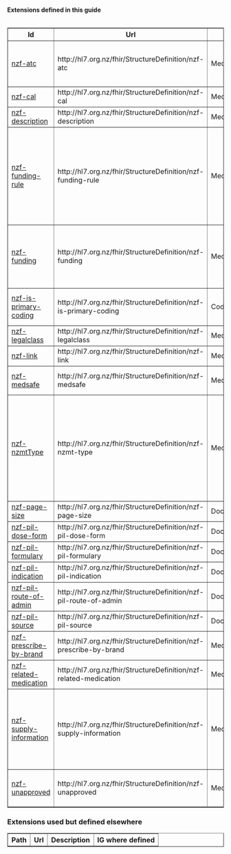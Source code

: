<div xmlns='http://www.w3.org/1999/xhtml'>
<br/><strong>Extensions defined in this guide</strong><br/><br/>
<table width='100%' border='1' cellspacing='0' cellpadding='5px'>
<tr><th>Id</th><th>Url</th><th>Context of Use</th><th>Description</th><th>Purpose</th>
<th>FMM</th>
<th>Status</th>
</tr>
<tr>
<td><a href='StructureDefinition-nzf-atc.html'>nzf-atc</a></td>
<td>http://hl7.org.nz/fhir/StructureDefinition/nzf-atc</td>
<td>
<div>Medication</div>
</td>
<td>Anatomical Therapeutic Chemical (ATC) Classification - see https://www.who.int/tools/atc-ddd-toolkit/atc-classification</td>
<td></td>
<td>0</td>
<td>draft</td>
</tr>
<tr>
<td><a href='StructureDefinition-nzf-cal.html'>nzf-cal</a></td>
<td>http://hl7.org.nz/fhir/StructureDefinition/nzf-cal</td>
<td>
<div>Medication</div>
</td>
<td>Cautionary and Advisory Label</td>
<td></td>
<td>0</td>
<td>draft</td>
</tr>
<tr>
<td><a href='StructureDefinition-nzf-description.html'>nzf-description</a></td>
<td>http://hl7.org.nz/fhir/StructureDefinition/nzf-description</td>
<td>
<div>Medication</div>
</td>
<td>Specific NZMT descriptions that apply to this medication</td>
<td></td>
<td>0</td>
<td>draft</td>
</tr>
<tr>
<td><a href='StructureDefinition-nzf-funding-rule.html'>nzf-funding-rule</a></td>
<td>http://hl7.org.nz/fhir/StructureDefinition/nzf-funding-rule</td>
<td>
<div>Medication</div>
</td>
<td>Funding restriction information which complements the general funding information provided in the nzf-funding extension.  The extension can be added multiple times to a product for each given rule as well as for each PHARMAC schedule.  These can be differentiated via the scheduleDate field.</td>
<td></td>
<td>0</td>
<td>draft</td>
</tr>
<tr>
<td><a href='StructureDefinition-nzf-funding.html'>nzf-funding</a></td>
<td>http://hl7.org.nz/fhir/StructureDefinition/nzf-funding</td>
<td>
<div>Medication</div>
</td>
<td>Core funding information specific to NZ.  The extension can be added multiple times to a product for each PHARMAC schedule.  These can be differentiated via the scheduleDate field.</td>
<td></td>
<td>0</td>
<td>draft</td>
</tr>
<tr>
<td><a href='StructureDefinition-nzf-is-primary-coding.html'>nzf-is-primary-coding</a></td>
<td>http://hl7.org.nz/fhir/StructureDefinition/nzf-is-primary-coding</td>
<td>
<div>Coding</div>
</td>
<td>Is primary code within given context, e.g. primary Pharmacode® when multiple given</td>
<td></td>
<td>0</td>
<td>draft</td>
</tr>
<tr>
<td><a href='StructureDefinition-nzf-legalclass.html'>nzf-legalclass</a></td>
<td>http://hl7.org.nz/fhir/StructureDefinition/nzf-legalclass</td>
<td>
<div>Medication</div>
</td>
<td>Legal classification</td>
<td></td>
<td>0</td>
<td>draft</td>
</tr>
<tr>
<td><a href='StructureDefinition-nzf-link.html'>nzf-link</a></td>
<td>http://hl7.org.nz/fhir/StructureDefinition/nzf-link</td>
<td>
<div>Medication</div>
</td>
<td>Reference to other information about this medication</td>
<td></td>
<td>0</td>
<td>draft</td>
</tr>
<tr>
<td><a href='StructureDefinition-nzf-medsafe.html'>nzf-medsafe</a></td>
<td>http://hl7.org.nz/fhir/StructureDefinition/nzf-medsafe</td>
<td>
<div>Medication</div>
</td>
<td>Medsafe package, reg situation and administration route details</td>
<td></td>
<td>0</td>
<td>draft</td>
</tr>
<tr>
<td><a href='StructureDefinition-nzf-nzmtType.html'>nzf-nzmtType</a></td>
<td>http://hl7.org.nz/fhir/StructureDefinition/nzf-nzmt-type</td>
<td>
<div>Medication</div>
</td>
<td>The NZ Medicines Terminology (NZMT) Data Class – MP (Medicinal Product), MPUU (Medicinal Product Unit of Use), MPP (Medicinal Product Pack), TP (Trade Product), TPUU (Trade Product Unit of Use), TPP (Trade Product Pack) or CTPP (Containered Trade Product Pack) – that the Medication is a member of.</td>
<td></td>
<td>0</td>
<td>draft</td>
</tr>
<tr>
<td><a href='StructureDefinition-nzf-page-size.html'>nzf-page-size</a></td>
<td>http://hl7.org.nz/fhir/StructureDefinition/nzf-page-size</td>
<td>
<div>DocumentReference.content.attachment</div>
</td>
<td>Attachment page size</td>
<td></td>
<td>0</td>
<td>draft</td>
</tr>
<tr>
<td><a href='StructureDefinition-nzf-pil-dose-form.html'>nzf-pil-dose-form</a></td>
<td>http://hl7.org.nz/fhir/StructureDefinition/nzf-pil-dose-form</td>
<td>
<div>DocumentReference.context</div>
</td>
<td>Doseform that this PIL applies to</td>
<td></td>
<td>0</td>
<td>draft</td>
</tr>
<tr>
<td><a href='StructureDefinition-nzf-pil-formulary.html'>nzf-pil-formulary</a></td>
<td>http://hl7.org.nz/fhir/StructureDefinition/nzf-pil-formulary</td>
<td>
<div>DocumentReference.context</div>
</td>
<td>Applicable formulary for PIL</td>
<td></td>
<td>0</td>
<td>draft</td>
</tr>
<tr>
<td><a href='StructureDefinition-nzf-pil-indication.html'>nzf-pil-indication</a></td>
<td>http://hl7.org.nz/fhir/StructureDefinition/nzf-pil-indication</td>
<td>
<div>DocumentReference.context</div>
</td>
<td>Indication that this PIL applies to</td>
<td></td>
<td>0</td>
<td>draft</td>
</tr>
<tr>
<td><a href='StructureDefinition-nzf-pil-route-of-admin.html'>nzf-pil-route-of-admin</a></td>
<td>http://hl7.org.nz/fhir/StructureDefinition/nzf-pil-route-of-admin</td>
<td>
<div>DocumentReference.context</div>
</td>
<td>Route of admin that this PIL applies to</td>
<td></td>
<td>0</td>
<td>draft</td>
</tr>
<tr>
<td><a href='StructureDefinition-nzf-pil-source.html'>nzf-pil-source</a></td>
<td>http://hl7.org.nz/fhir/StructureDefinition/nzf-pil-source</td>
<td>
<div>DocumentReference.context</div>
</td>
<td>Source of the PIL (e.g. mymedicines)</td>
<td></td>
<td>0</td>
<td>draft</td>
</tr>
<tr>
<td><a href='StructureDefinition-nzf-prescribe-by-brand.html'>nzf-prescribe-by-brand</a></td>
<td>http://hl7.org.nz/fhir/StructureDefinition/nzf-prescribe-by-brand</td>
<td>
<div>Medication</div>
</td>
<td>True if can be prescribed by brand</td>
<td></td>
<td>0</td>
<td>draft</td>
</tr>
<tr>
<td><a href='StructureDefinition-nzf-related-medication.html'>nzf-related-medication</a></td>
<td>http://hl7.org.nz/fhir/StructureDefinition/nzf-related-medication</td>
<td>
<div>Medication</div>
</td>
<td>A related medication within the NZMT hierarchy</td>
<td></td>
<td>0</td>
<td>draft</td>
</tr>
<tr>
<td><a href='StructureDefinition-nzf-supply-information.html'>nzf-supply-information</a></td>
<td>http://hl7.org.nz/fhir/StructureDefinition/nzf-supply-information</td>
<td>
<div>Medication</div>
</td>
<td>Information around the supply and availability of medications applied at each NZMT level.  For example, when paracetamol tablets are in short supply an alert may be attached to the MP level medication along with the relevant details.</td>
<td></td>
<td>0</td>
<td>draft</td>
</tr>
<tr>
<td><a href='StructureDefinition-nzf-unapproved.html'>nzf-unapproved</a></td>
<td>http://hl7.org.nz/fhir/StructureDefinition/nzf-unapproved</td>
<td>
<div>Medication</div>
</td>
<td>True if this medication has not been approved by Medsafe and can be prescribed under section 29</td>
<td></td>
<td>0</td>
<td>draft</td>
</tr>
</table>
<a name="externalExtensions"> </a>
<h3>Extensions used but defined elsewhere</h3>
<table width='100%' border='1' cellspacing='0' cellpadding='5px'>
<tr><th>Path</th><th>Url</th><th>Description</th><th>IG where defined</th></tr>
</table>
</div>